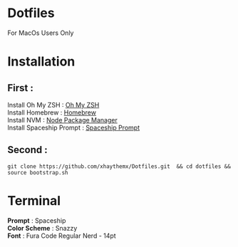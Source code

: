 # Dotfiles
For MacOs Users Only  

# Installation

## First :
 Install Oh My ZSH : [Oh My ZSH](https://github.com/robbyrussell/oh-my-zsh)  
 Install Homebrew : [Homebrew](https://brew.sh)  
 Install NVM :  [Node Package Manager](https://github.com/nvm-sh/nvm)  
 Install Spaceship Prompt : [Spaceship Prompt](https://github.com/denysdovhan/spaceship-prompt/)  

## Second :

    git clone https://github.com/xhaythemx/Dotfiles.git  && cd dotfiles && source bootstrap.sh

# Terminal

**Prompt** : Spaceship  
**Color Scheme**  : Snazzy  
 **Font** : Fura Code Regular Nerd - 14pt  
 
